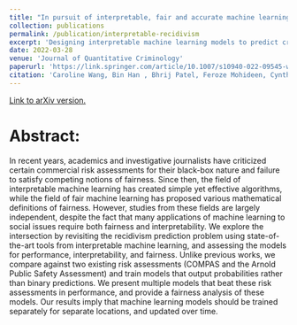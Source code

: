```yaml
---
title: "In pursuit of interpretable, fair and accurate machine learning for criminal recidivism prediction"
collection: publications
permalink: /publication/interpretable-recidivism
excerpt: 'Designing interpretable machine learning models to predict criminal recidivism.'
date: 2022-03-28
venue: 'Journal of Quantitative Criminology'
paperurl: 'https://link.springer.com/article/10.1007/s10940-022-09545-w'
citation: 'Caroline Wang, Bin Han , Bhrij Patel, Feroze Mohideen, Cynthia Rudin (2022). &quot;In pursuit of interpretable, fair and accurate machine learning for criminal recidivism prediction.&quot; <i>Journal of Quantitative Criminology</i>.'
---
```


[Link to arXiv version.](https://arxiv.org/abs/2005.04176)

Abstract: 
======
In recent years, academics and investigative journalists have criticized certain commercial risk assessments for their black-box nature and failure to satisfy competing notions of fairness. Since then, the field of interpretable machine learning has created simple yet effective algorithms, while the field of fair machine learning has proposed various mathematical definitions of fairness. However, studies from these fields are largely independent, despite the fact that many applications of machine learning to social issues require both fairness and interpretability. We explore the intersection by revisiting the recidivism prediction problem using state-of-the-art tools from interpretable machine learning, and assessing the models for performance, interpretability, and fairness. Unlike previous works, we compare against two existing risk assessments (COMPAS and the Arnold Public Safety Assessment) and train models that output probabilities rather than binary predictions. We present multiple models that beat these risk assessments in performance, and provide a fairness analysis of these models. Our results imply that machine learning models should be trained separately for separate locations, and updated over time.